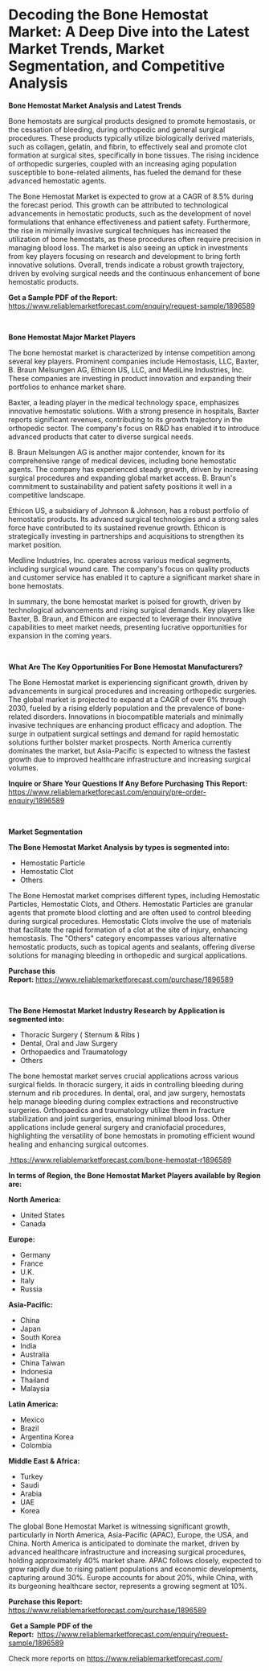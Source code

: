<p><h1>Decoding the Bone Hemostat Market: A Deep Dive into the Latest Market Trends, Market Segmentation, and Competitive Analysis</h1></p><p><strong>Bone Hemostat Market Analysis and Latest Trends</strong></p>
<p><p>Bone hemostats are surgical products designed to promote hemostasis, or the cessation of bleeding, during orthopedic and general surgical procedures. These products typically utilize biologically derived materials, such as collagen, gelatin, and fibrin, to effectively seal and promote clot formation at surgical sites, specifically in bone tissues. The rising incidence of orthopedic surgeries, coupled with an increasing aging population susceptible to bone-related ailments, has fueled the demand for these advanced hemostatic agents.</p><p>The Bone Hemostat Market is expected to grow at a CAGR of 8.5% during the forecast period. This growth can be attributed to technological advancements in hemostatic products, such as the development of novel formulations that enhance effectiveness and patient safety. Furthermore, the rise in minimally invasive surgical techniques has increased the utilization of bone hemostats, as these procedures often require precision in managing blood loss. The market is also seeing an uptick in investments from key players focusing on research and development to bring forth innovative solutions. Overall, trends indicate a robust growth trajectory, driven by evolving surgical needs and the continuous enhancement of bone hemostatic products.</p></p>
<p><strong>Get a Sample PDF of the Report:&nbsp;</strong> <a href="https://www.reliablemarketforecast.com/enquiry/request-sample/1896589?utm_campaign=3097&utm_medium=2&utm_source=Github&utm_content=ia&utm_term=04032025&utm_id=bone-hemostat">https://www.reliablemarketforecast.com/enquiry/request-sample/1896589</a></p>
<p>&nbsp;</p>
<p><strong>Bone Hemostat Major Market Players</strong></p>
<p><p>The bone hemostat market is characterized by intense competition among several key players. Prominent companies include Hemostasis, LLC, Baxter, B. Braun Melsungen AG, Ethicon US, LLC, and MediLine Industries, Inc. These companies are investing in product innovation and expanding their portfolios to enhance market share.</p><p>Baxter, a leading player in the medical technology space, emphasizes innovative hemostatic solutions. With a strong presence in hospitals, Baxter reports significant revenues, contributing to its growth trajectory in the orthopedic sector. The company's focus on R&D has enabled it to introduce advanced products that cater to diverse surgical needs.</p><p>B. Braun Melsungen AG is another major contender, known for its comprehensive range of medical devices, including bone hemostatic agents. The company has experienced steady growth, driven by increasing surgical procedures and expanding global market access. B. Braun's commitment to sustainability and patient safety positions it well in a competitive landscape.</p><p>Ethicon US, a subsidiary of Johnson & Johnson, has a robust portfolio of hemostatic products. Its advanced surgical technologies and a strong sales force have contributed to its sustained revenue growth. Ethicon is strategically investing in partnerships and acquisitions to strengthen its market position.</p><p>Medline Industries, Inc. operates across various medical segments, including surgical wound care. The company's focus on quality products and customer service has enabled it to capture a significant market share in bone hemostats.</p><p>In summary, the bone hemostat market is poised for growth, driven by technological advancements and rising surgical demands. Key players like Baxter, B. Braun, and Ethicon are expected to leverage their innovative capabilities to meet market needs, presenting lucrative opportunities for expansion in the coming years.</p></p>
<p>&nbsp;</p>
<p><strong>What Are The Key Opportunities For Bone Hemostat Manufacturers?</strong></p>
<p><p>The Bone Hemostat market is experiencing significant growth, driven by advancements in surgical procedures and increasing orthopedic surgeries. The global market is projected to expand at a CAGR of over 6% through 2030, fueled by a rising elderly population and the prevalence of bone-related disorders. Innovations in biocompatible materials and minimally invasive techniques are enhancing product efficacy and adoption. The surge in outpatient surgical settings and demand for rapid hemostatic solutions further bolster market prospects. North America currently dominates the market, but Asia-Pacific is expected to witness the fastest growth due to improved healthcare infrastructure and increasing surgical volumes.</p></p>
<p><strong>Inquire or Share Your Questions If Any Before Purchasing This Report:</strong> <a href="https://www.reliablemarketforecast.com/enquiry/pre-order-enquiry/1896589?utm_campaign=3097&utm_medium=2&utm_source=Github&utm_content=ia&utm_term=04032025&utm_id=bone-hemostat">https://www.reliablemarketforecast.com/enquiry/pre-order-enquiry/1896589</a></p>
<p>&nbsp;</p>
<p><strong>Market Segmentation</strong></p>
<p><strong>The Bone Hemostat Market Analysis by types is segmented into:</strong></p>
<p><ul><li>Hemostatic Particle</li><li>Hemostatic Clot</li><li>Others</li></ul></p>
<p><p>The Bone Hemostat market comprises different types, including Hemostatic Particles, Hemostatic Clots, and Others. Hemostatic Particles are granular agents that promote blood clotting and are often used to control bleeding during surgical procedures. Hemostatic Clots involve the use of materials that facilitate the rapid formation of a clot at the site of injury, enhancing hemostasis. The "Others" category encompasses various alternative hemostatic products, such as topical agents and sealants, offering diverse solutions for managing bleeding in orthopedic and surgical applications.</p></p>
<p><strong>Purchase this Report:&nbsp;</strong><a href="https://www.reliablemarketforecast.com/purchase/1896589?utm_campaign=3097&utm_medium=2&utm_source=Github&utm_content=ia&utm_term=04032025&utm_id=bone-hemostat">https://www.reliablemarketforecast.com/purchase/1896589</a></p>
<p>&nbsp;</p>
<p><strong>The Bone Hemostat Market Industry Research by Application is segmented into:</strong></p>
<p><ul><li>Thoracic Surgery ( Sternum & Ribs )</li><li>Dental, Oral and Jaw Surgery</li><li>Orthopaedics and Traumatology</li><li>Others</li></ul></p>
<p><p>The bone hemostat market serves crucial applications across various surgical fields. In thoracic surgery, it aids in controlling bleeding during sternum and rib procedures. In dental, oral, and jaw surgery, hemostats help manage bleeding during complex extractions and reconstructive surgeries. Orthopaedics and traumatology utilize them in fracture stabilization and joint surgeries, ensuring minimal blood loss. Other applications include general surgery and craniofacial procedures, highlighting the versatility of bone hemostats in promoting efficient wound healing and enhancing surgical outcomes.</p></p>
<p><a href="https://www.reliablemarketforecast.com/bone-hemostat-r1896589?utm_campaign=3097&utm_medium=2&utm_source=Github&utm_content=ia&utm_term=04032025&utm_id=bone-hemostat">&nbsp;https://www.reliablemarketforecast.com/bone-hemostat-r1896589</a></p>
<p><strong>In terms of Region, the Bone Hemostat Market Players available by Region are:</strong></p>
<p>
    <p> <strong> North America: </strong>
        <ul>
            <li>United States</li>
            <li>Canada</li>
        </ul>
        </p> 
    <p> <strong> Europe: </strong>
        <ul>
            <li>Germany</li>
            <li>France</li>
            <li>U.K.</li>
            <li>Italy</li>
            <li>Russia</li>
        </ul>
        </p> 
    <p> <strong> Asia-Pacific: </strong>
        <ul>
            <li>China</li>
            <li>Japan</li>
            <li>South Korea</li>
            <li>India</li>
            <li>Australia</li>
            <li>China Taiwan</li>
            <li>Indonesia</li>
            <li>Thailand</li>
            <li>Malaysia</li>
        </ul>
        </p> 
    <p> <strong> Latin America: </strong>
        <ul>
            <li>Mexico</li>
            <li>Brazil</li>
            <li>Argentina Korea</li>
            <li>Colombia</li>
        </ul>
        </p> 
    <p> <strong> Middle East & Africa: </strong>
        <ul>
            <li>Turkey</li>
            <li>Saudi</li>
            <li>Arabia</li>
            <li>UAE</li>
            <li>Korea</li>
        </ul>
    </p>
    </p>
<p><p>The global Bone Hemostat Market is witnessing significant growth, particularly in North America, Asia-Pacific (APAC), Europe, the USA, and China. North America is anticipated to dominate the market, driven by advanced healthcare infrastructure and increasing surgical procedures, holding approximately 40% market share. APAC follows closely, expected to grow rapidly due to rising patient populations and economic developments, capturing around 30%. Europe accounts for about 20%, while China, with its burgeoning healthcare sector, represents a growing segment at 10%.</p></p>
<p><strong>Purchase this Report: </strong><a href="https://www.reliablemarketforecast.com/purchase/1896589?utm_campaign=3097&utm_medium=2&utm_source=Github&utm_content=ia&utm_term=04032025&utm_id=bone-hemostat">https://www.reliablemarketforecast.com/purchase/1896589</a></p>
<p>&nbsp;<strong>Get a Sample PDF of the Report:&nbsp;&nbsp;</strong><a href="https://www.reliablemarketforecast.com/enquiry/request-sample/1896589?utm_campaign=3097&utm_medium=2&utm_source=Github&utm_content=ia&utm_term=04032025&utm_id=bone-hemostat">https://www.reliablemarketforecast.com/enquiry/request-sample/1896589</a></p>
<p><strong></strong></p>
<p>Check more reports on <a href="https://www.reliablemarketforecast.com/?utm_campaign=3097&utm_medium=2&utm_source=Github&utm_content=ia&utm_term=04032025&utm_id=bone-hemostat">https://www.reliablemarketforecast.com/</a></p>